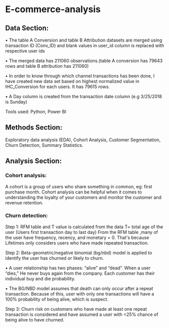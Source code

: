 # E-commerce-analysis

## Data Section:

•	The table A Conversion and table B Attribution datasets are merged using transaction ID (Conv_ID) and blank values in user_id column is replaced with respective user ids

•	The merged data has 211060 observations.(table A conversion has 79643 rows and table B attribution has 211060)

•	In order to know through which channel transactions has been done, I have created new data set based on highest normalized value in IHC_Conversion for each users. It has 79615 rows.

•	A Day column is created from the transaction date column (e.g 3/25/2018 is Sunday)

Tools used: Python, Power BI

## Methods Section:

Exploratory data analysis (EDA), Cohort Analysis, Customer Segmentation, Churn Detection, Summary Statistics.

## Analysis Section:

### Cohort analysis:

A cohort is a group of users who share something in common, eg: first purchase month. Cohort analysis can be helpful when it comes to understanding the loyalty of your customers and monitor the customer and revenue retention.

### Churn detection:

Step 1: RFM table and T value is calculated from the data
T= total age of the user (Users first transaction day to last day)
From the RFM table ,many of the user have frequency, recency, and monetary = 0. That's because Lifetimes only considers users who have made repeated transaction.

Step 2: Beta-geometric/negative binomial (bg/nbd) model is applied to identify the user has churned or likely to churn.

•	A user relationship has two phases: “alive” and  “dead”. When a user “dies,” He never buys again from the company. Each customer has their individual buy and die probability.

•	The BG/NBD model assumes that death can only occur after a repeat transaction. Because of this, user with only one transactions will have a 100% probability of being alive, which is suspect. 

Step 3: Churn risk on customers who have made at least one repeat transaction is considered and have assumed a user with <25% chance of being alive to have churned.
